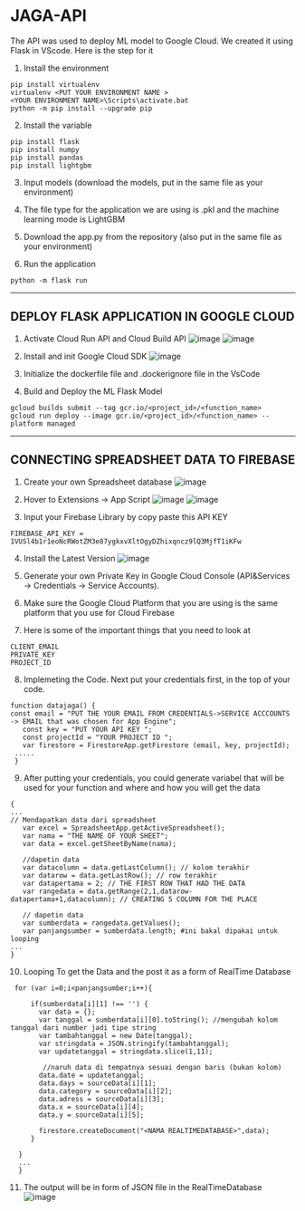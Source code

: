 # JAGA-API
The API was used to deploy ML model to Google Cloud. We created it using Flask in VScode. Here is the step for it 

 1) Install the environment
```
pip install virtualenv
virtualenv <PUT YOUR ENVIRONMENT NAME >
<YOUR ENVIRONMENT NAME>\Scripts\activate.bat
python -m pip install --upgrade pip
```

 2) Install the variable
```
pip install flask
pip install numpy 
pip install pandas 
pip install lightgbm
```

 3) Input models (download the models, put in the same file as your environment) 

4) The file type for the application we are using is .pkl and the machine learning mode is LightGBM

5) Download the app.py from the repository (also put in the same file as your environment) 

6) Run the application 
```
python -m flask run
```
-----------------------------------------------------------------------------------------------------------------------------------
## DEPLOY FLASK APPLICATION IN GOOGLE CLOUD 

1) Activate Cloud Run API and Cloud Build API 
![image](https://user-images.githubusercontent.com/99376250/173269907-86600edf-f000-4fd0-a877-bab7713da1c9.png)
![image](https://user-images.githubusercontent.com/99376250/173269978-8ec97139-f044-47a1-b0ea-b3880989a27e.png)

2) Install and init Google Cloud SDK
![image](https://user-images.githubusercontent.com/99376250/173270052-8f39b86d-2c75-4063-89b5-ca36dbf08a18.png)

3) Initialize the dockerfile file and .dockerignore file in the VsCode
4) Build and Deploy the ML Flask Model
```
gcloud builds submit --tag gcr.io/<project_id>/<function_name>
gcloud run deploy --image gcr.io/<project_id>/<function_name> --platform managed
```
-----------------------------------------------------------------------------------------------------------------------------------
## CONNECTING SPREADSHEET DATA TO FIREBASE 

1) Create your own Spreadsheet database 
![image](https://user-images.githubusercontent.com/99376250/173258025-ee6bf1bd-83ad-4079-980c-8143f7dc99c8.png)

2)  Hover to Extensions -> App Script 
![image](https://user-images.githubusercontent.com/99376250/173258064-9db7f4c9-1ae7-4cec-8e8f-69a9f244b79d.png)
![image](https://user-images.githubusercontent.com/99376250/173258081-52e93ea6-60f3-4571-92f4-5d9491326f93.png)

3) Input your Firebase Library by copy paste this API KEY 
```
FIREBASE_API_KEY = 1VUSl4b1r1eoNcRWotZM3e87ygkxvXltOgyDZhixqncz9lQ3MjfT1iKFw
```
4)  Install the Latest Version 
![image](https://user-images.githubusercontent.com/99376250/173258200-94a5c0fa-4db9-41b2-b506-a92dc33d92c3.png)

5)  Generate your own Private Key in Google Cloud Console (API&Services -> Credentials -> Service Accounts). 
6)  Make sure the Google Cloud Platform that you are using is the same platform that you use for Cloud Firebase
7)  Here is some of the important things that you need to look at 
```
CLIENT_EMAIL
PRIVATE_KEY
PROJECT_ID
```
8)  Implemeting the Code. Next put your credentials first, in the top of your code. 
```
function datajaga() {
const email = "PUT THE YOUR EMAIL FROM CREDENTIALS->SERVICE ACCCOUNTS -> EMAIL that was chosen for App Engine";
   const key = "PUT YOUR API KEY ";
   const projectId = "YOUR PROJECT ID ";
   var firestore = FirestoreApp.getFirestore (email, key, projectId);
 .....
 }
```
9) After putting your credentials, you could generate variabel that will be used for your function and where and how you will get the data 
```
{
...
// Mendapatkan data dari spreadsheet 
   var excel = SpreadsheetApp.getActiveSpreadsheet();
   var nama = "THE NAME OF YOUR SHEET"; 
   var data = excel.getSheetByName(nama); 

   //dapetin data
   var datacolumn = data.getLastColumn(); // kolom terakhir
   var datarow = data.getLastRow(); // row terakhir
   var datapertama = 2; // THE FIRST ROW THAT HAD THE DATA
   var rangedata = data.getRange(2,1,datarow-datapertama+1,datacolumn); // CREATING 5 COLUMN FOR THE PLACE

   // dapetin data 
   var sumberdata = rangedata.getValues();
   var panjangsumber = sumberdata.length; #ini bakal dipakai untuk looping 
...
}
```
10) Looping To get the Data and the post it as a form of RealTime Database
```
 for (var i=0;i<panjangsumber;i++){

     if(sumberdata[i][1] !== '') {
       var data = {};
       var tanggal = sumberdata[i][0].toString(); //mengubah kolom tanggal dari number jadi tipe string
       var tambahtanggal = new Date(tanggal);
       var stringdata = JSON.stringify(tambahtanggal);
       var updatetanggal = stringdata.slice(1,11);
       
        //naruh data di tempatnya sesuai dengan baris (bukan kolom)
       data.date = updatetanggal;
       data.days = sourceData[i][1];
       data.category = sourceData[i][2];
       data.adress = sourceData[i][3];
       data.x = sourceData[i][4];
       data.y = sourceData[i][5];
    
       firestore.createDocument("<NAMA REALTIMEDATABASE>",data);
     }
    
  }
  ...
  }
```

11) The output will be in form of JSON file in the RealTimeDatabase
![image](https://user-images.githubusercontent.com/99376250/173258782-864e5205-007e-4bcb-bbfb-2eaac64ea3db.png)
